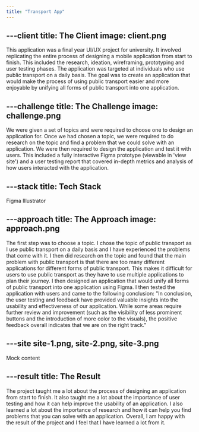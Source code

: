 ```yaml
---
title: "Transport App"
---
```


---client
title: The Client
image: client.png
---

This application was a final year UI/UX project for university. It involved replicating the entire process of designing a mobile application from start to finish. This included the research, ideation, wireframing, prototyping and user testing phases. The application was targeted at individuals who use public transport on a daily basis. The goal was to create an application that would make the process of using public transport easier and more enjoyable by unifying all forms of public transport into one application.

---challenge
title: The Challenge
image: challenge.png
---

We were given a set of topics and were required to choose one to design an application for. Once we had chosen a topic, we were required to do research on the topic and find a problem that we could solve with an application. We were then required to design the application and test it with users. This included a fully interactive Figma prototype (viewable in 'view site') and a user testing report that covered in-depth metrics and analysis of how users interacted with the application.

---stack
title: Tech Stack
---

Figma Illustrator

---approach
title: The Approach
image: approach.png
---

The first step was to choose a topic. I chose the topic of public transport as I use public transport on a daily basis and I have experienced the problems that come with it. I then did research on the topic and found that the main problem with public transport is that there are too many different applications for different forms of public transport. This makes it difficult for users to use public transport as they have to use multiple applications to plan their journey. I then designed an application that would unify all forms of public transport into one application using Figma. I then tested the application with users and came to the following conclusion: "In conclusion, the user testing and feedback have provided valuable insights into the usability and effectiveness of our application. While some areas require further review and improvement (such as the visibility of less prominent buttons and the introduction of more color to the visuals), the positive feedback overall indicates that we are on the right track."

---site
site-1.png, site-2.png, site-3.png
---

Mock content

---result
title: The Result
---

The project taught me a lot about the process of designing an application from start to finish. It also taught me a lot about the importance of user testing and how it can help improve the usability of an application. I also learned a lot about the importance of research and how it can help you find problems that you can solve with an application. Overall, I am happy with the result of the project and I feel that I have learned a lot from it.